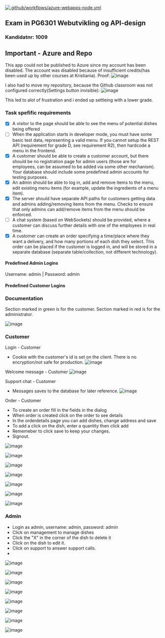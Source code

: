 [![.github/workflows/azure-webapps-node.yml](https://github.com/sebastiannordby/pgr6301_exam/actions/workflows/azure-webapps-node.yml/badge.svg)](https://github.com/sebastiannordby/pgr6301_exam/actions/workflows/azure-webapps-node.yml)

## Exam in PG6301 Webutvikling og API-design
### Kandidatnr: 1009

## Important - Azure and Repo
This app could not be published to Azure since my account has been disabled.
The account was disabled because of insufficient credits(has been used up by other courses at Kristiania). Proof:
![image](https://user-images.githubusercontent.com/24465003/203160263-984c532d-59b4-4276-ab56-f67ec4cd3234.png)

I also had to move my repository, because the Github classroom was not configured correctly(Settings button invisible):
![image](https://user-images.githubusercontent.com/24465003/203274089-f98ef49f-d368-424b-bd6e-0089686b8099.png)

This led to alot of frustration and i ended up settleing with a lower grade.

### Task spefific requirements
*[X] A visitor to the page should be able to see the menu of potential dishes being offered
*[ ] When the application starts in developer mode, you must have some basic test data,
  representing a valid menu. If you cannot setup the REST API (requirement for grade D, see
  requirement R2), then hardcode a menu in the frontend.
*[X] A customer should be able to create a customer account, but there should be no
  registration page for admin users (those are for employees, can be assumed to be added via
  some other mechanism). Your database should include some predefined admin accounts for
  testing purposes.
*[X] An admin should be able to log in, add and remove items to the menu, edit existing menu
    items (for example, update the ingredients of a menu item).
*[X] The server should have separate API paths for customers getting data and admins
  adding/removing items from the menu. Checks to ensure that only admins can add/remove
  items from the menu should be enforced.
*[ ] A chat system (based on WebSockets) should be provided, where a customer can discuss
    further details with one of the employees in real time.
*[X] A customer can create an order specifying a time/place where they want a delivery, and
  how many portions of each dish they select. This order can be placed if the customer is logged
  in, and will be stored in a separate database (separate table/collection, not different
  technology).

#### Predefined Admin Logins
Username: admin | Password: admin

#### Predefined Customer Logins

### Documentation
Section marked in green is for the customer.
Section marked in red is for the administrator.

![image](https://user-images.githubusercontent.com/24465003/203337828-24114dc1-9c3a-46d5-a18f-54a782202896.png)

### Customer

Login - Customer
- Cookie with the customer's id is set on the client. There is no encryption/not safe for production.
![image](https://user-images.githubusercontent.com/24465003/203337949-d2be04da-b75f-4543-acdf-11bc5851af9b.png)

Welcome message - Customer
![image](https://user-images.githubusercontent.com/24465003/203338062-ece73811-04d0-493e-a5b6-ccdb3e4b20d0.png)

Support chat - Customer
- Messages saves to the database for later reference.
![image](https://user-images.githubusercontent.com/24465003/203338181-16675558-b8d7-455b-aa31-d45946fa7c57.png)

Order - Customer
- To create an order fill in the fields in the dialog
- When order is created click on the order to see details
- In the orderdetails page you can add dishes, change address and save
- To add a click on the dish, enter a quantity then click add
- Rememeber to click save to keep your changes.
- Signout.

![image](https://user-images.githubusercontent.com/24465003/203338456-e645b719-20c5-4648-a041-e22c336511da.png)

![image](https://user-images.githubusercontent.com/24465003/203338584-66325c95-9ea2-432f-b30a-8779839756bc.png)

![image](https://user-images.githubusercontent.com/24465003/203338663-4ce1b84c-7b60-4f93-8869-00a1868e412d.png)

![image](https://user-images.githubusercontent.com/24465003/203338879-47b9eb98-d6bb-4ca1-9062-96d19d674236.png)

![image](https://user-images.githubusercontent.com/24465003/203338968-b521a439-d292-4ca4-b4c8-a87813eb71b9.png)

![image](https://user-images.githubusercontent.com/24465003/203339164-e6d2ea00-1dd8-45a2-bad8-5fdf9d9c5796.png)

![image](https://user-images.githubusercontent.com/24465003/203339637-b2e50080-41e9-46b2-a5c7-706a1579192b.png)

### Admin
- Login as admin, username: admin, password: admin
- Click on management to manage dishes
- Click the "X" in the corner of the dish to delete it
- Click on the dish to edit it.
- Click on support to answer support calls.
- 
![image](https://user-images.githubusercontent.com/24465003/203339878-871f518c-f400-4dcd-8eb8-ca25a11042bb.png)

![image](https://user-images.githubusercontent.com/24465003/203340036-bcda0824-c198-4f72-85f2-4f5b3353ba87.png)

![image](https://user-images.githubusercontent.com/24465003/203340261-ae58e2de-8c9f-4f40-8e1b-d950d7dfb6d5.png)

![image](https://user-images.githubusercontent.com/24465003/203340292-01afcae8-1439-4131-8324-6a33245e824d.png)

![image](https://user-images.githubusercontent.com/24465003/203340423-d9f4a9bb-6722-4daf-b56f-f1ffd9cc4371.png)

![image](https://user-images.githubusercontent.com/24465003/203340510-dc450504-f4c0-4f79-b107-8e612677d9d8.png)

![image](https://user-images.githubusercontent.com/24465003/203340652-5b4303c7-0860-4c1b-bb89-cbb181815c48.png)

![image](https://user-images.githubusercontent.com/24465003/203340722-1501e26f-e962-4604-9050-ccc095f03319.png)

